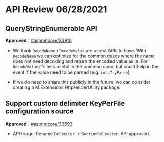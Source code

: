 # API Review 06/28/2021

## QueryStringEnumerable API

**Approved** | [#aspnetcore/33910](https://github.com/dotnet/aspnetcore/pull/33910#issuecomment-869901305)

* We think `DecodeName` / `DecodeValue` are useful APIs to have. With `DecodeName` we can optimize for the common cases where the name does not need decoding and return the encoded value as is. For `DecodeValue` it's less useful in the common case, but could help in the event if the value need to be parsed (e.g. `int.TryParse`).

* If we do need to share this publicly in the future, we can consider creating a M.Extensions.HttpHelperUtility package.
## Support custom delimiter KeyPerFile configuration source

**Approved** | [#aspnetcore/33693](https://github.com/dotnet/aspnetcore/pull/33693#issuecomment-869905167)

* API triage: Rename `Delimiter` -> `SectionDelimiter`. API approved.
